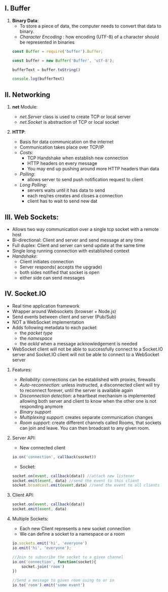 ## I. Buffer

1. **Binary Data**:
    + To store a piece of data, the computer needs to convert that data to binary.
    + *Character Encoding* : how encoding (UTF-8) of a character should be represented in binaries
    ```javascript
    const Buffer = require('buffer').Buffer;
    
    const buffer = new Buffer('Buffer', 'utf-8');
    
    bufferText = buffer.toString()
    
    console.log(bufferText)
    ```
    
## II. Networking

1. **net** Module:
    + *net.Server* class is used to create TCP or local server
    + *net.Socket* is abstraction of TCP or local socket
    
2. **HTTP**: 
    + Basis for data communication on the internet
    + Communication takes place over TCP/IP
    + *Costs*:
        + TCP Handshake when establish new connection
        + HTTP headers on every message
        + You may end up pushing around more HTTP headers than data
    + *Polling*:
        + allows server to send push notification request to client
    + *Long Polling*:
        + servers waits until it has data to send
        + each req/res creates and closes a connection
        + client has to wait to send new dat

## III. Web Sockets:
    
+ Allows two way communication over a single tcp socket with a remote host
+ Bi-directional: Client and server and send message at any time
+ Full duplex: Client and server can send update at the same time
+ Single long running connection with established context
+ *Handshake*: 
    + Client initiates connection
    + Server responds( accepts the upgrade)
    + both sides notified that socket is open
    + either side can send messages
    
## IV. Socket.IO

+ Real time application framework
+ Wrapper around Websockets (browser + Node.js)
+ Send events between client and server (Pub/Sub)
+ NOT a WebSocket implementation
+ Adds following metadata to each packet:
    + the *packet type*
    + the *namespace*
    + the *ackId* when a message acknowledgement is needed
+ WebSocket client will not be able to successfully connect to a Socket.IO server and Socket.IO client will not be able to connect to a WebSocket server

1. Features:
    + *Reliability*: connections can be established with proxies, firewalls
    + *Auto-reconnection*: unless instructed, a disconnected client will try to reconnect forever, until the server is available again
    + *Disconnection detection*: a heartbeat mechanism is implemented allowing both server and client to know when the other one is not responding anymore
    + *Binary support*
    + *Multiplexing support*: creates separate communication changes
    + *Room support*: create different channels called Rooms, that sockets can join and leave. You can then broadcast to any given room.
    
2. Server API:
    + New connected client
    ```javascript
    io.on('connection', callback(socket))
    ```
    + Socket:
    ```javascript
    socket.on(event, callback(data)) //attach new listener
    socket.emit(event, data) //send the event to this client
    socket.broadcast.emit(event,data) //send the event to all clients
    ```
    
3. Client API:
    ```javascript
    socket.on(event, callback(data))
    socket.emit(event, data)
    ```
    
4. Multiple Sockets:
    + Each new Client represents a new socket connection
    + We can define a socket to a namespace or a room
    ```javascript
    io.sockets.emit('hi', 'everyone')
    io.emit('hi', 'everyone');
    
    //Join to subscribe the socket to a given channel
    io.on('connection', function(socket){
        socket.join('room')
    })
    
    //Send a message to given room using to or in
    io.to('room').emit('some event')
    ```
    
    